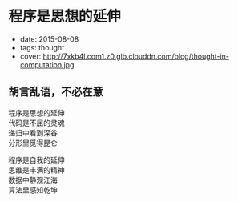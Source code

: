 # 程序是思想的延伸

- date: 2015-08-08
- tags: thought
- cover: http://7xkb4l.com1.z0.glb.clouddn.com/blog/thought-in-computation.jpg

胡言乱语，不必在意
---

程序是思想的延伸 <br >
代码是不屈的灵魂 <br >
递归中看到深谷 <br >
分形里觅得昆仑 <br >

程序是自我的延伸 <br >
思维是丰满的精神 <br >
数据中静观江海 <br >
算法里感知乾坤 <br >
